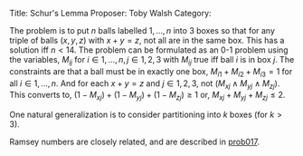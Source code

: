 Title:    Schur's Lemma
Proposer: Toby Walsh
Category:


The problem is to put $n$ balls labelled ${1,...,n}$ into 3 boxes so that for any triple of balls $(x,y,z)$ with $x+y=z$, not all are in the same box. This has a solution iff $n < 14$.
The problem can be formulated as an 0-1 problem using the variables, $M_{ij}$ for $i \in {1,...,n}, j \in {1,2,3}$ with $M_{ij}$ true iff ball $i$ is in box $j$. The constraints are that a ball must be in exactly one box, $M_{i1} + M_{i2} + M_{i3} = 1$ for all $i \in {1,...,n}$. And for each $x+y=z$ and $j \in {1,2,3}$, not $(M_{xj} \wedge M_{yj} \wedge M_{zj}$). This converts to, $(1-M_{xj}) + (1-M_{yj}) + (1-M_{zj}) \geq 1$ or, $M_{xj} + M_{yj} + M_{zj} \leq 2$.

One natural generalization is to consider partitioning into $k$ boxes (for $k>3$).

Ramsey numbers are closely related, and are described in
<A HREF="../prob017/">prob017</A>.
